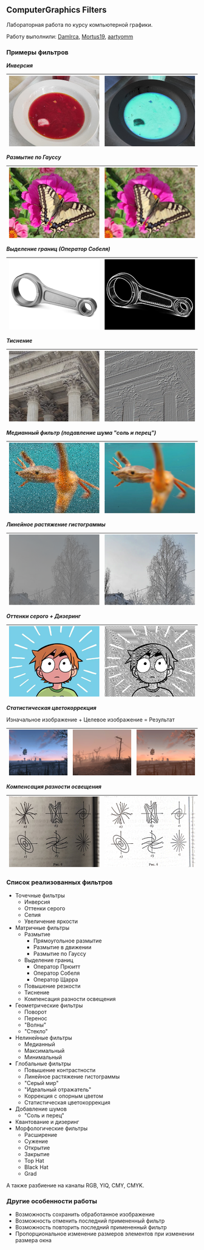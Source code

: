 ## ComputerGraphics Filters

Лабораторная работа по курсу компьютерной графики.

Работу выполнили: [Damlrca](https://github.com/Damlrca), [Mortus19](https://github.com/Mortus19), [aartyomm](https://github.com/aartyomm)

### Примеры фильтров

***Инверсия***

|![borsch](sample_images/borsch.png)|![inverted borsch](sample_images/borsch_invert.png)|
|-|-|

***Размытие по Гауссу***

|![butterfly](sample_images/butterfly.png)|![gaussian blur butterfly](sample_images/butterfly_gauss.png)|
|-|-|

***Выделение границ (Оператор Собеля)***

|![conrod](sample_images/conrod.png)|![sobel operator conrod](sample_images/conrod_sobel.png)|
|-|-|

***Тиснение***

|![columns](sample_images/columns.png)|![embossing columns](sample_images/columns_embossing.png)|
|-|-|

***Медианный фильтр (подавление шума "соль и перец")***

|![noisy crab](sample_images/crab_noisy.png)|![median filter crab](sample_images/crab_median.png)|
|-|-|

***Линейное растяжение гистограммы***

|![snowtree](sample_images/snowtree.png)|![autolevels snowtree](sample_images/snowtree_autolevels.png)|
|-|-|

***Оттенки серого + Дизеринг***

|![scott](sample_images/scott.png)|![dithering scott](sample_images/scott_dither.png)|
|-|-|

***Статистическая цветокоррекция***

Изначальное изображение + Целевое изображение = Результат

|![fallout](sample_images/fallout.png)|![fallout color](sample_images/fallout_color.png)|![fallout result](sample_images/fallout_result.png)|
|-|-|-|

***Компенсация разности освещения***

|![diffeq](sample_images/diffeq.png)|![diffeq_comp](sample_images/diffeq_comp.png)|
|-|-|

### Список реализованных фильтров

- Точечные фильтры
	- Инверсия
	- Оттенки серого
	- Сепия
	- Увеличение яркости
- Матричные фильтры
	- Размытие
		- Прямоугольное размытие
		- Размытие в движении
		- Размытие по Гауссу
	- Выделение границ
		- Оператор Прюитт
		- Оператор Собеля
		- Оператор Щарра
	- Повышение резкости
	- Тиснение
	- Компенсация разности освещения
- Геометрические фильтры
	- Поворот
	- Перенос
	- "Волны"
	- "Стекло"
- Нелинейные фильтры
	- Медианный
	- Максимальный
	- Минимальный
- Глобальные фильтры
	- Повышение контрастности
	- Линейное растяжение гистограммы
	- "Серый мир"
	- "Идеальный отражатель"
	- Коррекция с опорным цветом
	- Статистическая цветокоррекция
- Добавление шумов
	- "Соль и перец"
- Квантование и дизеринг
- Морфологические фильтры
	- Расширение
	- Сужение
	- Открытие
	- Закрытие
	- Top Hat
	- Black Hat
	- Grad

А также разбиение на каналы RGB, YIQ, CMY, CMYK.

### Другие особенности работы

- Возможность сохранить обработанное изображение
- Возможность отменить последний примененный фильтр
- Возможность повторить последний примененный фильтр
- Пропорциональное изменение размеров элементов при изменении размера окна
